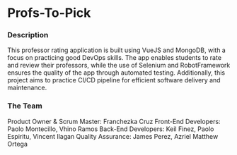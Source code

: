 # Profs-To-Pick
### Description
This professor rating application is built using VueJS and MongoDB, with a focus on practicing good DevOps skills. The app enables students to rate and review their professors, while the use of Selenium and RobotFramework ensures the quality of the app through automated testing. Additionally, this project aims to practice CI/CD pipeline for efficient software delivery and maintenance.

### The Team
Product Owner & Scrum Master: Franchezka Cruz
Front-End Developers: Paolo Montecillo, Vhino Ramos
Back-End Developers: Keil Finez, Paolo Espiritu, Vincent Ilagan
Quality Assurance: James Perez, Azriel Matthew Ortega
